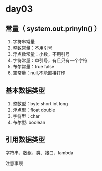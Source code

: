 # day03

## 常量（   system.out.prinyln()  ）

1. 字符串常量
2. 整数常量：不用引号
3. 浮点数常量：小数，不用引号
4. 字符常量：单引号，有且只有一个字符
5. 布尔常量：true false
6. 空常量：null,不能直接打印

## 基本数据类型

1. 整数型：byte short int long
2. 浮点型：float double
3. 字符型：char
4. 布尔型:   boolean

## 引用数据类型

字符串、数组、类、接口、lambda

注意事项